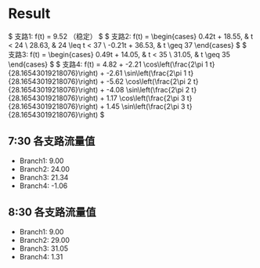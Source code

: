 # Result

$ 支路1: f(t) = 9.52 （稳定） $
$ 支路2: f(t) = \begin{cases} 0.42t + 18.55, & t < 24 \\ 28.63, & 24 \leq t < 37 \\ -0.21t + 36.53, & t \geq 37 \end{cases} $
$ 支路3: f(t) = \begin{cases} 0.49t + 14.05, & t < 35 \\ 31.05, & t \geq 35 \end{cases} $
$ 支路4: f(t) = 4.82 + -2.21 \cos\left(\frac{2\pi 1 t}{28.16543019218076}\right) + -2.61 \sin\left(\frac{2\pi 1 t}{28.16543019218076}\right) + -5.62 \cos\left(\frac{2\pi 2 t}{28.16543019218076}\right) + -4.08 \sin\left(\frac{2\pi 2 t}{28.16543019218076}\right) + 1.17 \cos\left(\frac{2\pi 3 t}{28.16543019218076}\right) + 1.45 \sin\left(\frac{2\pi 3 t}{28.16543019218076}\right) $

## 7:30 各支路流量值

- Branch1: 9.00
- Branch2: 24.00
- Branch3: 21.34
- Branch4: -1.06

## 8:30 各支路流量值

- Branch1: 9.00
- Branch2: 29.00
- Branch3: 31.05
- Branch4: 1.31

